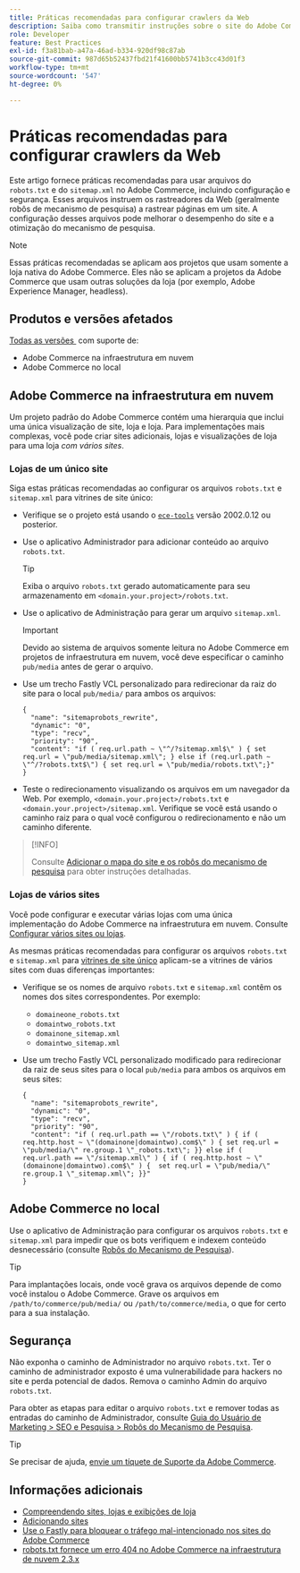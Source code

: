 ```yaml
---
title: Práticas recomendadas para configurar crawlers da Web
description: Saiba como transmitir instruções sobre o site do Adobe Commerce para rastreadores da Web usando os arquivos "robots.txt" e "sitemap.xml".
role: Developer
feature: Best Practices
exl-id: f3a81bab-a47a-46ad-b334-920df98c87ab
source-git-commit: 987d65b52437fbd21f41600bb5741b3cc43d01f3
workflow-type: tm+mt
source-wordcount: '547'
ht-degree: 0%

---
```



# Práticas recomendadas para configurar crawlers da Web

Este artigo fornece práticas recomendadas para usar arquivos do `robots.txt` e do `sitemap.xml` no Adobe Commerce, incluindo configuração e segurança. Esses arquivos instruem os rastreadores da Web (geralmente robôs de mecanismo de pesquisa) a rastrear páginas em um site. A configuração desses arquivos pode melhorar o desempenho do site e a otimização do mecanismo de pesquisa.

>[!NOTE]
>
>Essas práticas recomendadas se aplicam aos projetos que usam somente a loja nativa do Adobe Commerce. Eles não se aplicam a projetos da Adobe Commerce que usam outras soluções da loja (por exemplo, Adobe Experience Manager, headless).

## Produtos e versões afetados

[Todas as versões &#x200B;](../../../release/versions.md) com suporte de:

- Adobe Commerce na infraestrutura em nuvem
- Adobe Commerce no local

## Adobe Commerce na infraestrutura em nuvem

Um projeto padrão do Adobe Commerce contém uma hierarquia que inclui uma única visualização de site, loja e loja. Para implementações mais complexas, você pode criar sites adicionais, lojas e visualizações de loja para uma loja _com vários sites_.

### Lojas de um único site

Siga estas práticas recomendadas ao configurar os arquivos `robots.txt` e `sitemap.xml` para vitrines de site único:

- Verifique se o projeto está usando o [`ece-tools`](https://experienceleague.adobe.com/pt-br/docs/commerce-cloud-service/user-guide/release-notes/ece-tools-package) versão 2002.0.12 ou posterior.
- Use o aplicativo Administrador para adicionar conteúdo ao arquivo `robots.txt`.

  >[!TIP]
  >
  >Exiba o arquivo `robots.txt` gerado automaticamente para seu armazenamento em `<domain.your.project>/robots.txt`.

- Use o aplicativo de Administração para gerar um arquivo `sitemap.xml`.

  >[!IMPORTANT]
  >
  >Devido ao sistema de arquivos somente leitura no Adobe Commerce em projetos de infraestrutura em nuvem, você deve especificar o caminho `pub/media` antes de gerar o arquivo.

- Use um trecho Fastly VCL personalizado para redirecionar da raiz do site para o local `pub/media/` para ambos os arquivos:

  ```vcl
  {
    "name": "sitemaprobots_rewrite",
    "dynamic": "0",
    "type": "recv",
    "priority": "90",
    "content": "if ( req.url.path ~ \"^/?sitemap.xml$\" ) { set req.url = \"pub/media/sitemap.xml\"; } else if (req.url.path ~ \"^/?robots.txt$\") { set req.url = \"pub/media/robots.txt\";}"
  }
  ```

- Teste o redirecionamento visualizando os arquivos em um navegador da Web. Por exemplo, `<domain.your.project>/robots.txt` e `<domain.your.project>/sitemap.xml`. Verifique se você está usando o caminho raiz para o qual você configurou o redirecionamento e não um caminho diferente.

>[!INFO]
>
>Consulte [Adicionar o mapa do site e os robôs do mecanismo de pesquisa](https://experienceleague.adobe.com/pt-br/docs/commerce-cloud-service/user-guide/configure-store/robots-sitemap) para obter instruções detalhadas.


### Lojas de vários sites

Você pode configurar e executar várias lojas com uma única implementação do Adobe Commerce na infraestrutura em nuvem. Consulte [Configurar vários sites ou lojas](https://experienceleague.adobe.com/pt-br/docs/commerce-cloud-service/user-guide/configure-store/multiple-sites).

As mesmas práticas recomendadas para configurar os arquivos `robots.txt` e `sitemap.xml` para [vitrines de site único](#single-site-storefronts) aplicam-se a vitrines de vários sites com duas diferenças importantes:

- Verifique se os nomes de arquivo `robots.txt` e `sitemap.xml` contêm os nomes dos sites correspondentes. Por exemplo:
   - `domaineone_robots.txt`
   - `domaintwo_robots.txt`
   - `domainone_sitemap.xml`
   - `domaintwo_sitemap.xml`

- Use um trecho Fastly VCL personalizado modificado para redirecionar da raiz de seus sites para o local `pub/media` para ambos os arquivos em seus sites:

  ```vcl
  {
    "name": "sitemaprobots_rewrite",
    "dynamic": "0",
    "type": "recv",
    "priority": "90",
    "content": "if ( req.url.path == \"/robots.txt\" ) { if ( req.http.host ~ \"(domainone|domaintwo).com$\" ) { set req.url = \"pub/media/\" re.group.1 \"_robots.txt\"; }} else if ( req.url.path == \"/sitemap.xml\" ) { if ( req.http.host ~ \"(domainone|domaintwo).com$\" ) {  set req.url = \"pub/media/\" re.group.1 \"_sitemap.xml\"; }}"
  }
  ```

## Adobe Commerce no local

Use o aplicativo de Administração para configurar os arquivos `robots.txt` e `sitemap.xml` para impedir que os bots verifiquem e indexem conteúdo desnecessário (consulte [Robôs do Mecanismo de Pesquisa](https://experienceleague.adobe.com/docs/commerce-admin/marketing/seo/seo-overview.html?lang=pt-BR#search-engine-robots)).

>[!TIP]
>
>Para implantações locais, onde você grava os arquivos depende de como você instalou o Adobe Commerce. Grave os arquivos em `/path/to/commerce/pub/media/` ou `/path/to/commerce/media`, o que for certo para a sua instalação.

## Segurança

Não exponha o caminho de Administrador no arquivo `robots.txt`. Ter o caminho de administrador exposto é uma vulnerabilidade para hackers no site e perda potencial de dados. Remova o caminho Admin do arquivo `robots.txt`.

Para obter as etapas para editar o arquivo `robots.txt` e remover todas as entradas do caminho de Administrador, consulte [Guia do Usuário de Marketing > SEO e Pesquisa > Robôs do Mecanismo de Pesquisa](https://experienceleague.adobe.com/docs/commerce-admin/marketing/seo/seo-overview.html?lang=pt-BR#search-engine-robots).

>[!TIP]
>
>Se precisar de ajuda, [envie um tíquete de Suporte da Adobe Commerce](https://experienceleague.adobe.com/docs/commerce-knowledge-base/kb/help-center-guide/magento-help-center-user-guide.html?lang=pt-BR#submit-ticket).

## Informações adicionais

- [Compreendendo sites, lojas e exibições de loja](https://experienceleague.adobe.com/pt-br/docs/commerce-cloud-service/user-guide/configure-store/best-practices)
- [Adicionando sites](https://experienceleague.adobe.com/pt-br/docs/commerce-admin/stores-sales/site-store/stores#add-websites)
- [Use o Fastly para bloquear o tráfego mal-intencionado nos sites do Adobe Commerce](https://experienceleague.adobe.com/pt-br/docs/commerce-cloud-service/user-guide/cdn/custom-vcl-snippets/fastly-vcl-blocking)
- [robots.txt fornece um erro 404 no Adobe Commerce na infraestrutura de nuvem 2.3.x](https://experienceleague.adobe.com/docs/commerce-knowledge-base/kb/troubleshooting/miscellaneous/robots.txt-gives-404-error-magento-commerce-cloud-2.3.x.html?lang=pt-BR)
